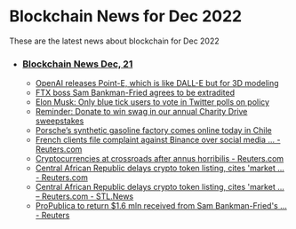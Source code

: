 # Blockchain News for Dec 2022
These are the latest news about blockchain for Dec 2022
- ### [Blockchain News Dec, 21](./21)
    - [OpenAI releases Point-E, which is like DALL-E but for 3D modeling](https://www.engadget.com/openai-releases-point-e-dall-e-3d-text-modeling-210007892.html) 
    - [FTX boss Sam Bankman-Fried agrees to be extradited](https://www.bbc.co.uk/news/business-64036615) 
    - [Elon Musk: Only blue tick users to vote in Twitter polls on policy](https://www.bbc.co.uk/news/business-64034892) 
    - [Reminder: Donate to win swag in our annual Charity Drive sweepstakes](https://arstechnica.com/gaming/2022/12/reminder-donate-to-win-swag-in-our-annual-charity-drive-sweepstakes-9/) 
    - [Porsche’s synthetic gasoline factory comes online today in Chile](https://arstechnica.com/cars/2022/12/porsches-synthetic-gasoline-factory-comes-online-today-in-chile/) 
    - [French clients file complaint against Binance over social media ... - Reuters.com](https://www.reuters.com/technology/french-clients-file-complaint-against-binance-over-social-media-marketing-2022-12-20/) 
    - [Cryptocurrencies at crossroads after annus horribilis - Reuters.com](https://www.reuters.com/technology/cryptocurrencies-crossroads-after-annus-horribilis-2022-12-20/) 
    - [Central African Republic delays crypto token listing, cites 'market ... - Reuters.com](https://www.reuters.com/technology/central-african-republic-delays-crypto-token-listing-cites-market-conditions-2022-12-20/) 
    - [Central African Republic delays crypto token listing, cites 'market … – Reuters.com - STL.News](https://news.google.com/__i/rss/rd/articles/CBMie2h0dHBzOi8vd3d3LnJldXRlcnMuY29tL3RlY2hub2xvZ3kvY2VudHJhbC1hZnJpY2FuLXJlcHVibGljLWRlbGF5cy1jcnlwdG8tdG9rZW4tbGlzdGluZy1jaXRlcy1tYXJrZXQtY29uZGl0aW9ucy0yMDIyLTEyLTIwL9IBAA?oc=5) 
    - [ProPublica to return $1.6 mln received from Sam Bankman-Fried's ... - Reuters](https://www.reuters.com/business/media-telecom/propublica-return-16-mln-received-sam-bankman-frieds-foundation-2022-12-20/) 
